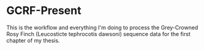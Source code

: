 # GCRF-Present
This is the workflow and everything I'm doing to process the Grey-Crowned Rosy Finch (Leucosticte tephrocotis dawsoni) sequence data for the first chapter of my thesis.
